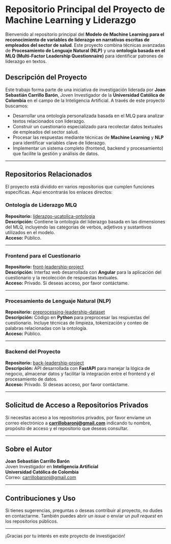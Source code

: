 # Repositorio Principal del Proyecto de Machine Learning y Liderazgo

Bienvenido al repositorio principal del **Modelo de Machine Learning para el reconocimiento de variables de liderazgo en narrativas escritas de empleados del sector de salud**. Este proyecto combina técnicas avanzadas de **Procesamiento de Lenguaje Natural (NLP)** y una **ontología basada en el MLQ (Multi-Factor Leadership Questionnaire)** para identificar patrones de liderazgo en textos.

## Descripción del Proyecto

Este trabajo forma parte de una iniciativa de investigación liderada por **Joan Sebastián Carrillo Barón**, Joven Investigador de la **Universidad Católica de Colombia** en el campo de la Inteligencia Artificial. A través de este proyecto buscamos:

- Desarrollar una ontología personalizada basada en el MLQ para analizar textos relacionados con liderazgo.
- Construir un cuestionario especializado para recolectar datos textuales de empleados del sector salud.
- Procesar las respuestas mediante técnicas de **Machine Learning** y **NLP** para identificar variables clave de liderazgo.
- Implementar un sistema completo (frontend, backend y procesamiento) que facilite la gestión y análisis de datos.

---

## Repositorios Relacionados

El proyecto está dividido en varios repositorios que cumplen funciones específicas. Aquí encontrarás los enlaces directos:

### Ontología de Liderazgo MLQ
**Repositorio:** [liderazgo-ucatolica-ontologia](https://github.com/SebastianCB-dev/liderazgo-ucatolica-ontologia)  
**Descripción:** Contiene la ontología del liderazgo basada en las dimensiones del MLQ, incluyendo las categorías de verbos, adjetivos y sustantivos utilizados en el modelo.  
**Acceso:** Público.

---

### Frontend para el Cuestionario
**Repositorio:** [front-leadership-project](https://github.com/SebastianCB-dev/front-leadership-project)  
**Descripción:** Interfaz web desarrollada con **Angular** para la aplicación del cuestionario y la recolección de respuestas textuales.  
**Acceso:** Privado. Si deseas acceso, por favor contáctame.

---

### Procesamiento de Lenguaje Natural (NLP)
**Repositorio:** [preprocessing-leadership-dataset](https://github.com/SebastianCB-dev/preprocessing-leadership-dataset)  
**Descripción:** Código en **Python** para preprocesar las respuestas del cuestionario. Incluye técnicas de limpieza, tokenización y conteo de palabras relacionadas con la ontología.  
**Acceso:** Público.

---

### Backend del Proyecto
**Repositorio:** [back-leadership-project](https://github.com/SebastianCB-dev/back-leadership-project)  
**Descripción:** API desarrollada con **FastAPI** para manejar la lógica de negocio, almacenar datos y facilitar la integración entre el frontend y el procesamiento de datos.  
**Acceso:** Privado. Si deseas acceso, por favor contáctame.

---

## Solicitud de Acceso a Repositorios Privados

Si necesitas acceso a los repositorios privados, por favor envíame un correo electrónico a **carrillobaronj@gmail.com** indicando tu nombre, propósito de acceso y el repositorio que deseas consultar. 

---

## Sobre el Autor

**Joan Sebastián Carrillo Barón**  
Joven Investigador en **Inteligencia Artificial**  
**Universidad Católica de Colombia**  
Correo: carrillobaronj@gmail.com  

---

## Contribuciones y Uso

Si tienes sugerencias, preguntas o deseas contribuir al proyecto, no dudes en contactarme. También puedes abrir un *issue* o enviar un *pull request* en los repositorios públicos.

---

¡Gracias por tu interés en este proyecto de investigación!
